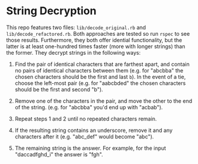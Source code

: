 # String Decryption

This repo features two files: `lib/decode_original.rb` and `lib/decode_refactored.rb`. Both approaches are tested so run `rspec` to see those results. Furthermore, they both offer idential functionality, but the latter is at least one-hundred times faster (more with longer strings) than the former. They decrypt strings in the following ways:

1. Find the pair of identical characters that are farthest apart, and contain no pairs of identical characters between them (e.g. for "abcbba" the chosen characters should be the first and last `b`). In the event of a tie, choose the left-most pair (e.g. for "aabcbded" the chosen characters should be the first and second "b").

2. Remove one of the characters in the pair, and move the other to the end of the string. (e.g. for "abcbba" you'd end up with "acbab").

3. Repeat steps 1 and 2 until no repeated characters remain.

4. If the resulting string contains an underscore, remove it and any characters after it (e.g. "abc_def" would become "abc").

5. The remaining string is the answer. For example, for the input "daccadfghd_i" the answer is "fgh".
